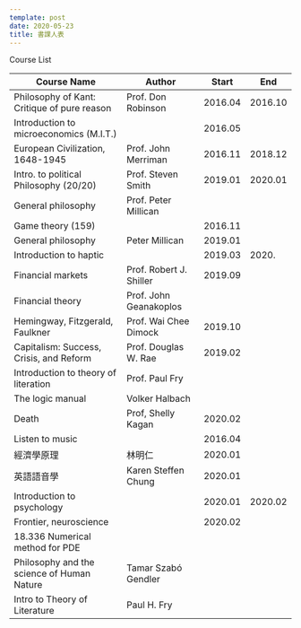 ```yaml
---
template: post
date: 2020-05-23
title: 書課人表
---
```


Course List

|    Course Name                                      	|    Author                     	|    Start       	|    End        	|
|-----------------------------------------------------	|-------------------------------	|----------------	|---------------	|
|    Philosophy of Kant: Critique of   pure reason    	|    Prof. Don Robinson         	|    2016.04     	|    2016.10    	|
|    Introduction to microeconomics (M.I.T.)          	|                               	|    2016.05     	|               	|
|    European Civilization, 1648-1945                 	|    Prof. John Merriman        	|    2016.11     	|    2018.12    	|
|    Intro. to political Philosophy   (20/20)         	|    Prof. Steven Smith         	|    2019.01     	|    2020.01    	|
|    General philosophy                               	|    Prof. Peter Millican       	|                	|               	|
|    Game theory (159)                                	|                               	|    2016.11     	|               	|
|    General philosophy                               	|    Peter Millican             	|    2019.01     	|               	|
|    Introduction to haptic                           	|                               	|    2019.03     	|    2020.      	|
|    Financial markets                                	|    Prof. Robert J. Shiller    	|    2019.09     	|               	|
|    Financial theory                                 	|    Prof. John Geanakoplos     	|                	|               	|
|    Hemingway, Fitzgerald, Faulkner                  	|    Prof. Wai Chee Dimock      	|    2019.10     	|               	|
|    Capitalism: Success, Crisis, and   Reform        	|    Prof. Douglas W. Rae       	|    2019.02     	|               	|
|    Introduction to theory of   literation           	|    Prof. Paul Fry             	|                	|               	|
|    The logic manual                                 	|    Volker Halbach             	|                	|               	|
|    Death                                            	|    Prof, Shelly Kagan         	|    2020.02     	|               	|
|    Listen to music                                  	|                               	|    2016.04     	|               	|
|    經濟學原理                                       	  |    林明仁                     	   |    2020.01        |               	   |
|    英語語音學                                       	  |    Karen Steffen Chung        	  |    2020.01     	  |               	  |
|    Introduction to psychology                       	|                               	|    2020.01     	|    2020.02    	|
|    Frontier, neuroscience                           	|                               	|    2020.02     	|               	|
|    18.336 Numerical method for PDE                  	|                               	|                	|               	|
|    Philosophy and the science of   Human Nature     	|    Tamar Szabó   Gendler      	|                	|               	|
|    Intro to Theory of Literature                    	|    Paul H. Fry                	|                	|               	|